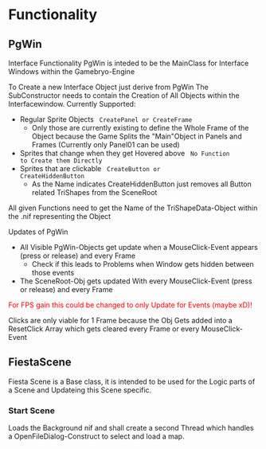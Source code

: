 # Functionality

## PgWin

Interface Functionality
PgWin is inteded to be the MainClass for Interface Windows within the Gamebryo-Engine

To Create a new Interface Object just derive from PgWin
The SubConstructor needs to contain the Creation of All Objects within the Interfacewindow.
Currently Supported:
- Regular Sprite Objects <code> CreatePanel or  CreateFrame</code>
    - Only those are currently existing to define the Whole Frame of the Object because the Game Splits the "Main"Object in Panels and Frames (Currently only Panel01 can be used)
- Sprites that change when they get Hovered above <code> No Function to Create them Directly</code>
- Sprites that are clickable <code> CreateButton or CreateHiddenButton</code> 
    - As the Name indicates CreateHiddenButton just removes all Button related TriShapes from the SceneRoot 

All given Functions need to get the Name of the TriShapeData-Object within the .nif representing the Object

Updates of PgWin
-   All Visible PgWin-Objects get update when a MouseClick-Event appears (press or release) and every Frame
    - Check if this leads to Problems when Window gets hidden between those events
- The SceneRoot-Obj gets updated With every MouseClick-Event (press or release) and every Frame

<font color="red">For FPS gain this could be changed to only Update for Events (maybe xD)!</font>

Clicks are only viable for 1 Frame because the Obj Gets added into a ResetClick Array which gets cleared every Frame or every MouseClick-Event


## FiestaScene

Fiesta Scene is a Base class, it is intended to be used for the Logic parts of a Scene and Updateing this Scene specific.

### Start Scene
Loads the Background nif and shall create a second Thread which handles a OpenFileDialog-Construct to select and load a map.